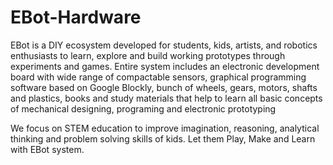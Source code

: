 # EBot-Hardware
EBot is a DIY ecosystem developed for students, kids, artists, and robotics enthusiasts to learn, explore and build working prototypes through experiments and games. Entire system includes an electronic development board with wide range of compactable sensors, graphical programming software based on Google Blockly, bunch of wheels, gears, motors, shafts and plastics, books and study materials that help to learn all basic concepts of mechanical designing, programing and electronic prototyping

We focus on STEM education to improve imagination, reasoning, analytical thinking and problem solving skills of kids. Let them Play, Make and Learn with EBot system.
